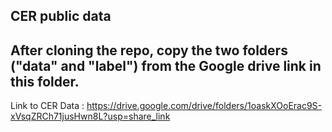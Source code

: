 ## CER public data

## After cloning the repo, copy the two folders ("data" and "label") from the Google drive link in this folder.
Link to CER Data : https://drive.google.com/drive/folders/1oaskXOoErac9S-xVsqZRCh71jusHwn8L?usp=share_link
